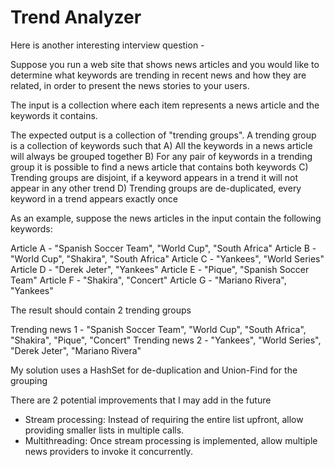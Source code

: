Trend Analyzer
==============

Here is another interesting interview question - 

Suppose you run a web site that shows news articles and you would like to determine what keywords are trending 
in recent news and how they are related, in order to present the news stories to your users.

The input is a collection where each item represents a news article and the keywords it contains.

The expected output is a collection of "trending groups". A trending group is a collection of keywords such that
A) All the keywords in a news article will always be grouped together
B) For any pair of keywords in a trending group it is possible to find a news article that contains both keywords
C) Trending groups are disjoint, if a keyword appears in a trend it will not appear in any other trend
D) Trending groups  are de-duplicated, every keyword in a trend appears exactly once

As an example, suppose the news articles in the input contain the following keywords:

Article A - "Spanish Soccer Team", "World Cup", "South Africa"
Article B - "World Cup", "Shakira", "South Africa"
Article C - "Yankees", "World Series"
Article D - "Derek Jeter", "Yankees"
Article E - "Pique", "Spanish Soccer Team"
Article F - "Shakira", "Concert"
Article G - "Mariano Rivera", "Yankees"

The result should contain 2 trending groups 

Trending news 1 - "Spanish Soccer Team", "World Cup", "South Africa", "Shakira", "Pique", "Concert"
Trending news 2 - "Yankees", "World Series", "Derek Jeter", "Mariano Rivera"

My solution uses a HashSet for de-duplication and Union-Find for the grouping

There are 2 potential improvements that I may add in the future
* Stream processing: Instead of requiring the entire list upfront, allow providing smaller lists in multiple calls.
* Multithreading: Once stream processing is implemented, allow multiple news providers to invoke it concurrently.